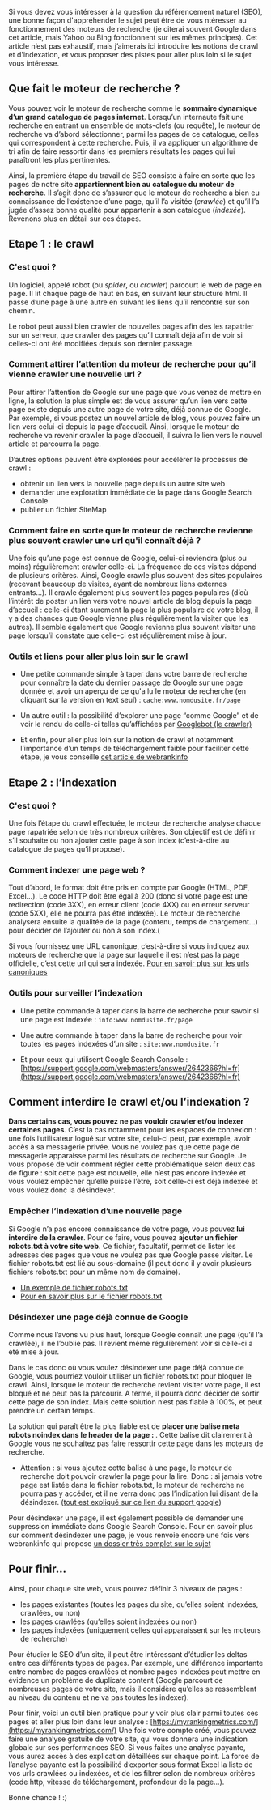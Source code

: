 Si vous devez vous intéresser à la question du référencement naturel (SEO), une bonne façon d'appréhender le sujet peut être de vous ntéresser au fonctionnement des moteurs de recherche (je citerai souvent Google dans cet article, mais Yahoo ou Bing fonctionnent sur les mêmes principes). Cet article n’est pas exhaustif, mais j’aimerais ici introduire les notions de crawl et d'indexation, et vous proposer des pistes pour aller plus loin si le sujet vous intéresse.

## Que fait le moteur de recherche ?
Vous pouvez voir le moteur de recherche comme le **sommaire dynamique d’un grand catalogue de pages internet**. Lorsqu’un internaute fait une recherche en entrant un ensemble de mots-clefs (ou requête), le moteur de recherche va d’abord sélectionner, parmi les pages de ce catalogue, celles qui correspondent à cette recherche. Puis, il va appliquer un algorithme de tri afin de faire ressortir dans les premiers résultats les pages qui lui paraîtront les plus pertinentes. 

Ainsi, la première étape du travail de SEO consiste à faire en sorte que les pages de notre site **appartiennent bien au catalogue du moteur de recherche**. Il s’agit donc de s’assurer que le moteur de recherche a bien eu connaissance de l’existence d’une page, qu’il l’a visitée (*crawlée*) et qu’il l’a jugée d’assez bonne qualité pour appartenir à son catalogue (*indexée*). Revenons plus en détail sur ces étapes.

## Etape 1 : le crawl

### C'est quoi ?

Un logiciel, appelé robot (ou *spider*, ou *crawler*) parcourt le web de page en page. Il lit chaque page de haut en bas, en suivant leur structure html. Il passe d’une page à une autre en suivant les liens qu’il rencontre sur son chemin. 

Le robot peut aussi bien crawler de nouvelles pages afin des les rapatrier sur un serveur, que crawler des pages qu’il connaît déjà afin de voir si celles-ci ont été modifiées depuis son dernier passage.

### Comment attirer l’attention du moteur de recherche pour qu’il vienne crawler une nouvelle url ?

Pour attirer l’attention de Google sur une page que vous venez de mettre en ligne, la solution la plus simple est de vous assurer qu’un lien vers cette page existe depuis une autre page de votre site, déjà connue de Google. Par exemple, si vous postez un nouvel article de blog, vous pouvez faire un lien vers celui-ci depuis la page d’accueil. Ainsi, lorsque le moteur de recherche va revenir crawler la page d’accueil, il suivra le lien vers le nouvel article et parcourra la page.

D’autres options peuvent être explorées pour accélérer le processus de crawl :
* obtenir un lien vers la nouvelle page depuis un autre site web
* demander une exploration immédiate de la page dans Google Search Console
* publier un fichier SiteMap 

### Comment faire en sorte que le moteur de recherche revienne plus souvent crawler une url qu'il connaît déjà ?

Une fois qu’une page est connue de Google, celui-ci reviendra (plus ou moins) régulièrement crawler celle-ci. La fréquence de ces visites dépend de plusieurs critères. Ainsi, Google crawle plus souvent des sites populaires (recevant beaucoup de visites, ayant de nombreux liens externes entrants…). Il crawle également plus souvent les pages populaires (d’où l’intérêt de poster un lien vers votre nouvel article de blog depuis la page d’accueil : celle-ci étant surement la page la plus populaire de votre blog, il y a des chances que Google vienne plus régulièrement la visiter que les autres). Il semble également que Google revienne plus souvent visiter une page lorsqu’il constate que celle-ci est régulièrement mise à jour.

### Outils et liens pour aller plus loin sur le crawl

* Une petite commande simple à taper dans votre barre de recherche pour connaître la date du dernier passage de Google sur une page donnée et avoir un aperçu de ce qu'a lu le moteur de recherche (en cliquant sur la version en text seul) : `cache:www.nomdusite.fr/page`

* Un autre outil : la possibilité d’explorer une page “comme Google” et de voir le rendu de celle-ci telles qu’affichées par [Googlebot (le crawler)](https://webmaster-fr.googleblog.com/2014/05/rendu-pages-Explorer-comme-Google.html)

* Et enfin, pour aller plus loin sur la notion de crawl et notamment l’importance d’un temps de téléchargement faible pour faciliter cette étape, je vous conseille [cet article de webrankinfo](http://www.webrankinfo.com/dossiers/indexation/crawl-budget)

## Etape 2 : l’indexation

### C'est quoi ?

Une fois l’étape du crawl effectuée, le moteur de recherche analyse chaque page rapatriée selon de très nombreux critères. Son objectif est de définir s’il souhaite ou non ajouter cette page à son index (c’est-à-dire au catalogue de pages qu’il propose).

### Comment indexer une page web ?

Tout d’abord, le format doit être pris en compte par Google (HTML, PDF, Excel...). Le code HTTP doit être égal à 200 (donc si votre page est une redirection (code 3XX), en erreur client (code 4XX) ou en erreur serveur (code 5XX), elle ne pourra pas être indexée). Le moteur de recherche analysera ensuite la qualitée de la page (contenu, temps de chargement...) pour décider de l’ajouter ou non à son index.(

Si vous fournissez une URL canonique, c’est-à-dire si vous indiquez aux moteurs de recherche que la page sur laquelle il est n’est pas la page officielle, c’est cette url qui sera indexée. [Pour en savoir plus sur les urls canoniques](http://www.webrankinfo.com/dossiers/techniques/url-canonique#gref) 

### Outils pour surveiller l’indexation

* Une petite commande à taper dans la barre de recherche pour savoir si une page est indexée : `info:www.nomdusite.fr/page`

* Une autre commande à taper dans la barre de recherche pour voir toutes les pages indexées d’un site : `site:www.nomdusite.fr`

* Et pour ceux qui utilisent Google Search Console : [https://support.google.com/webmasters/answer/2642366?hl=fr](https://support.google.com/webmasters/answer/2642366?hl=fr) 


## Comment interdire le crawl et/ou l’indexation ?

**Dans certains cas, vous pouvez ne pas vouloir crawler et/ou indexer certaines pages**. C’est la cas notamment pour les espaces de connexion : une fois l’utilisateur logué sur votre site, celui-ci peut, par exemple, avoir accès à sa messagerie privée. Vous ne voulez pas que cette page de messagerie apparaisse parmi les résultats de recherche sur Google. Je vous propose de voir comment régler cette problématique selon deux cas de figure : soit cette page est nouvelle, elle n’est pas encore indexée et vous voulez empêcher qu’elle puisse l’être, soit celle-ci est déjà indexée et vous voulez donc la désindexer. 

### Empêcher l’indexation d’une nouvelle page

Si Google n’a pas encore connaissance de votre page, vous pouvez **lui interdire de la crawler**. Pour ce faire, vous pouvez **ajouter un fichier robots.txt à votre site web**. Ce fichier, facultatif, permet de lister les adresses des pages que vous ne voulez pas que Google passe visiter. Le fichier robots.txt est lié au sous-domaine (il peut donc il y avoir plusieurs fichiers robots.txt pour un même nom de domaine).

* [Un exemple de fichier robots.txt](https://www.airbnb.fr/robots.txt)
* [Pour en savoir plus sur le fichier robots.txt](https://support.google.com/webmasters/answer/6062608?hl=fr&visit_id=1-636231375803971570-1192364356&rd=1)

### Désindexer une page déjà connue de Google

Comme nous l’avons vu plus haut, lorsque Google connaît une page (qu’il l’a crawlée), il ne l’oublie pas. Il revient même régulièrement voir si celle-ci a été mise à jour. 

Dans le cas donc où vous voulez désindexer une page déjà connue de Google, vous pourriez vouloir utiliser un fichier robots.txt pour bloquer le crawl. Ainsi, lorsque le moteur de recherche revient visiter votre page, il est bloqué et ne peut pas la parcourir. A terme, il pourra donc décider de sortir cette page de son index. Mais cette solution n’est pas fiable à 100%, et peut prendre un certain temps.

La solution qui paraît être la plus fiable est de **placer une balise meta robots noindex dans le header de la page : <meta name="robots" content="noindex" />**. Cette balise dit clairement à Google vous ne souhaitez pas faire ressortir cette page dans les moteurs de recherche.

* Attention : si vous ajoutez cette balise à une page, le moteur de recherche doit pouvoir crawler la page pour la lire. Donc : si jamais votre page est listée dans le fichier robots.txt, le moteur de recherche ne pourra pas y accéder, et il ne verra donc pas l’indication lui disant de la désindexer. ([tout est expliqué sur ce lien du support google](https://support.google.com/webmasters/answer/93710?hl=fr))

Pour désindexer une page, il est également possible de demander une suppression immédiate dans Google Search Console. Pour en savoir plus sur comment désindexer une page, je vous renvoie encore une fois vers webrankinfo qui propose [un dossier très complet sur le sujet](http://www.webrankinfo.com/dossiers/indexation/comment-desindexer#gref)


## Pour finir...

Ainsi, pour chaque site web, vous pouvez définir 3 niveaux de pages :
* les pages existantes (toutes les pages du site, qu’elles soient indexées, crawlées, ou non)
* les pages crawlées (qu’elles soient indexées ou non)
* les pages indexées (uniquement celles qui apparaissent sur les moteurs de recherche)

Pour étudier le SEO d’un site, il peut être intéressant d’étudier les deltas entre ces différents types de pages. Par exemple, une différence importante entre nombre de pages crawlées et nombre pages indexées peut mettre en évidence un problème de duplicate content (Google parcourt de nombreuses pages de votre site, mais il considère qu’elles se ressemblent au niveau du contenu et ne va pas toutes les indexer).

Pour finir, voici un outil bien pratique pour y voir plus clair parmi toutes ces pages et aller plus loin dans leur analyse : [https://myrankingmetrics.com/](https://myrankingmetrics.com/) Une fois votre compte créé, vous pouvez faire une analyse gratuite de votre site, qui vous donnera une indication globale sur ses performances SEO. Si vous faites une analyse payante, vous aurez accès à des explication détaillées sur chaque point. La force de l’analyse payante est la possibilité d’exporter sous format Excel la liste de vos urls crawlées ou indexées, et de les filtrer selon de nombreux critères (code http, vitesse de téléchargement, profondeur de la page…). 

Bonne chance ! :)

